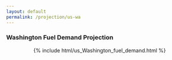 ```yaml
---
layout: default
permalink: /projection/us-wa
---
```


### Washington Fuel Demand Projection

<p align="center">
    {% include html/us_Washington_fuel_demand.html %}
</p>
